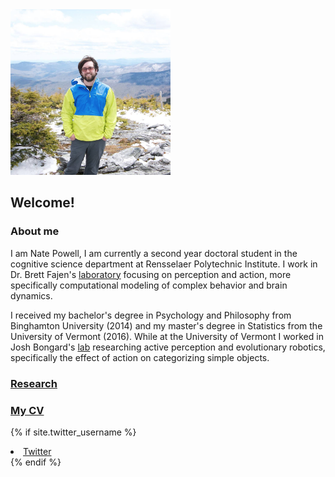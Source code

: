 <img src="https://github.com/natepowell81/natepowell81.github.io/blob/master/_images/me.png?raw=true" width="256">

## Welcome!


### About me

I am Nate Powell, I am currently a second year doctoral student in the cognitive science department at Rensselaer Polytechnic Institute. I work in Dr. Brett Fajen's [laboratory](http://panda.cogsci.rpi.edu) focusing on perception and action, more specifically computational modeling of complex behavior and brain dynamics. 

I received my bachelor's degree in Psychology and Philosophy from Binghamton University (2014) and my master's degree in Statistics from the University of Vermont (2016). While at the University of Vermont I worked in Josh Bongard's [lab](http://www.meclab.org) researching active perception and evolutionary robotics, specifically the effect of action on categorizing simple objects.   

### [Research](research.md)

### [My CV](https://drive.google.com/file/d/0B1eDcf0MpSiWRHdXSFdZLWxiVWs/view?usp=sharing)

{% if site.twitter_username %}
  <li>
    <a href="https://twitter.com/{{ site.twitter_username }}">
      <i class="fa fa-twitter"></i> Twitter
    </a>
  </li>
{% endif %}
